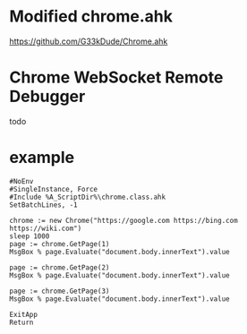 # Modified chrome.ahk
https://github.com/G33kDude/Chrome.ahk
# Chrome WebSocket Remote Debugger
todo
# example
```
#NoEnv
#SingleInstance, Force
#Include %A_ScriptDir%\chrome.class.ahk
SetBatchLines, -1

chrome := new Chrome("https://google.com https://bing.com https://wiki.com")
sleep 1000
page := chrome.GetPage(1)
MsgBox % page.Evaluate("document.body.innerText").value

page := chrome.GetPage(2)
MsgBox % page.Evaluate("document.body.innerText").value

page := chrome.GetPage(3)
MsgBox % page.Evaluate("document.body.innerText").value

ExitApp
Return
```

